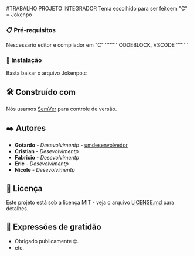 #TRABALHO PROJETO INTEGRADOR
Tema escolhido para ser feitoem "C" = Jokenpo

### 📋 Pré-requisitos

Nescessario editor e compilador em "C"
''''''''
CODEBLOCK, VSCODE
''''''''
### 🔧 Instalação

Basta baixar o arquivo Jokenpo.c 

## 🛠️ Construído com

Nós usamos [SemVer](https://code.visualstudio.com/) para controle de versão.

## ✒️ Autores

* **Gotardo** - *Desevolvimentp* - [umdesenvolvedor](https://github.com/MrGotardo01)
* **Cristian** - *Desevolvimentp* 
* **Fabricio** - *Desevolvimentp* 
* **Eric** - *Desevolvimentp* 
* **Nicole** - *Desevolvimentp* 

## 📄 Licença

Este projeto está sob a licença MIT - veja o arquivo [LICENSE.md](https://github.com/usuario/projeto/licenca) para detalhes.

## 🎁 Expressões de gratidão


* Obrigado publicamente 🤓.
* etc.
